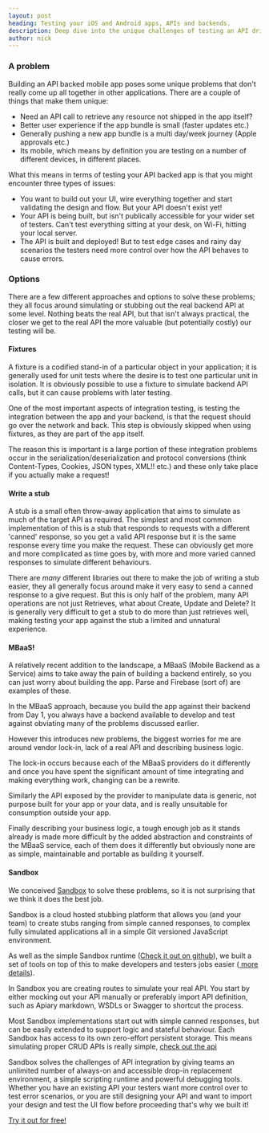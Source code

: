 ```yaml
---
layout: post
heading: Testing your iOS and Android apps, APIs and backends.
description: Deep dive into the unique challenges of testing an API driven mobile app. We cover of the different options available and their tradeoffs, and what we think is the best approach.
author: nick
---
```


### A problem

Building an API backed mobile app poses some unique problems that don't really come up all together in other applications. There are a couple of things that make them unique:

- Need an API call to retrieve any resource not shipped in the app itself?
- Better user experience if the app bundle is small (faster updates etc.)
- Generally pushing a new app bundle is a multi day/week journey (Apple approvals etc.)
- Its mobile, which means by definition you are testing on a number of different devices, in different places.

What this means in terms of testing your API backed app is that you might encounter three types of issues:

- You want to build out your UI, wire everything together and start validating the design and flow. But your API doesn't exist yet!
- Your API is being built, but isn't publically accessible for your wider set of testers. Can't test everything sitting at your desk, on Wi-Fi, hitting your local server.
- The API is built and deployed! But to test edge cases and rainy day scenarios the testers need more control over how the API behaves to cause errors.

### Options

There are a few different approaches and options to solve these problems; they all focus around simulating or stubbing out the real backend API at some level. Nothing beats the real API, but that isn't always practical, the closer we get to the real API the more valuable (but potentially costly) our testing will be.

#### Fixtures

A fixture is a codified stand-in of a particular object in your application; it is generally used for unit tests where the desire is to test one particular unit in isolation. It is obviously possible to use a fixture to simulate backend API calls, but it can cause problems with later testing.

One of the most important aspects of integration testing, is testing the integration between the app and your backend, is that the request should go over the network and back. This step is obviously skipped when using fixtures, as they are part of the app itself. 

The reason this is important is a large portion of these integration problems occur in the serialization/deserialization and protocol conversions (think Content-Types, Cookies, JSON types, XML!! etc.) and these only take place if you actually make a request!

#### Write a stub

A stub is a small often throw-away application that aims to simulate as much of the target API as required. The simplest and most common implementation of this is a stub that responds to requests with a different 'canned' response, so you get a valid API response but it is the same response every time you make the request. These can obviously get more and more complicated as time goes by, with more and more varied canned responses to simulate different behaviours.

There are *many* different libraries out there to make the job of writing a stub easier, they all generally focus around make it very easy to send a canned response to a give request. But this is only half of the problem, many API operations are not just Retrieves, what about Create, Update and Delete? It is generally very difficult to get a stub to do more than just retrieves well, making testing your app against the stub a limited and unnatural experience.

#### MBaaS!

A relatively recent addition to the landscape, a MBaaS (Mobile Backend as a Service) aims to take away the pain of building a backend entirely, so you can just worry about building the app. Parse and Firebase (sort of) are examples of these.

In the MBaaS approach, because you build the app against their backend from Day 1, you always have a backend available to develop and test against obviating many of the problems discussed earlier. 

However this introduces new problems, the biggest worries for me are around vendor lock-in, lack of a real API and describing business logic. 

The lock-in occurs because each of the MBaaS providers do it differently and once you have spent the significant amount of time integrating and making everything work, changing can be a rewrite. 

Similarly the API exposed by the provider to manipulate data is generic, not purpose built for your app or your data, and is really unsuitable for consumption outside your app. 

Finally describing your business logic, a tough enough job as it stands already is made more difficult by the added abstraction and constraints of the MBaaS service, each of them does it differently but obviously none are as simple, maintainable and portable as building it yourself.

#### Sandbox

 We conceived [Sandbox](https://getsandbox.com) to solve these problems, so it is not surprising that we think it does the best job.

 Sandbox is a cloud hosted stubbing platform that allows you (and your team) to create stubs ranging from simple canned responses, to complex fully simulated applications all in a simple Git versioned JavaScript environment. 

 As well as the simple Sandbox runtime ([Check it out on github](https://github.com/getsandbox/sandbox)), we built a set of tools on top of this to make developers and testers jobs easier ([ more details](https://getsandbox.com/features)).

 In Sandbox you are creating routes to simulate your real API. You start by either mocking out your API manually or preferably import API definition, such as Apiary markdown, WSDLs or Swagger to shortcut the process. 

 Most Sandbox implementations start out with simple canned responses, but can be easily extended to support logic and stateful behaviour. Each Sandbox has access to its own zero-effort persistent storage. This means simulating proper CRUD APIs is really simple, [check out the api](https://getsandbox.com/docs/sandbox-api)

 Sandbox solves the challenges of API integration by giving teams an unlimited number of always-on and accessible drop-in replacement environment, a simple scripting runtime and powerful debugging tools. Whether you have an existing API your testers want more control over to test error scenarios, or you are still designing your API and want to import your design and test the UI flow before proceeding that's why we built it!

 [Try it out for free!](https://getsandbox.com)